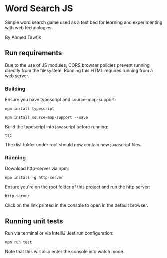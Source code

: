 # Word Search JS
Simple word search game used as a test bed for learning and experimenting with web technologies.

By Ahmed Tawfik

## Run requirements
Due to the use of JS modules, CORS browser policies prevent running directly from the filesystem. Running this HTML requires running from a web server.

### Building
Ensure you have typescript and source-map-support:
```shell
npm install typescript
```
```shell
npm install source-map-support --save
```

Build the typescript into javascript before running:
```shell 
tsc
```
The dist folder under root should now contain new javascript files.

### Running
Download http-server via npm:
```shell 
npm install -g http-server
```

Ensure you're on the root folder of this project and run the http server:
```shell
http-server
```
Click on the link printed in the console to open in the default browser.

## Running unit tests
Run via terminal or via IntelliJ Jest run configuration:
```shell
npm run test
```
Note that this will also enter the console into watch mode.